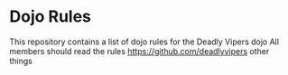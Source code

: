 Dojo Rules
==========

This repository contains a list of dojo rules for the Deadly Vipers dojo
All members should read the rules
https://github.com/deadlyvipers
other things

